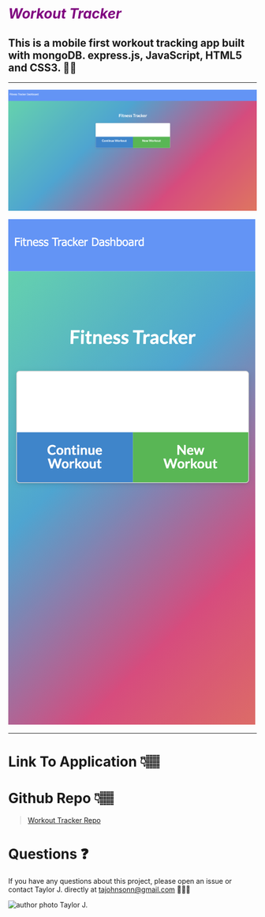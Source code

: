 # <span style="color:purple">****_Workout Tracker_****</span>
 

## This is a mobile first workout tracking app built with mongoDB. express.js, JavaScript, HTML5 and CSS3. 🏋🏾‍

---

![Desktop View](public/desktop.png)

![Mobile View](public/mobile.png)

---

# Link To Application 👇🏽

>

# Github Repo 👇🏽

> [Workout Tracker Repo](https://github.com/tajohnsonn/workoutTracker)

# Questions ❓

If you have any questions about this project, please open an issue or contact Taylor J. directly at tajohnsonn@gmail.com 👩🏽‍💻

![author photo Taylor J.](https://avatars3.githubusercontent.com/u/57122209?s=460&u=98c6df52c701d97f4ad472ec554e3fb5753e1f9f&v=4?thumbnail) 
